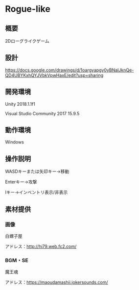 # Rogue-like  

## 概要  
2Dローグライクゲーム

## 設計  
https://docs.google.com/drawings/d/1oargyapgy0yBNaIJknQe-QD4UBYKxhQYJVbkVpwHaxE/edit?usp=sharing

## 開発環境
Unity 2018.1.1f1

Visual Studio Community 2017 15.9.5

## 動作環境
Windows

## 操作説明
WASDキーまたは矢印キー→移動

Enterキー→攻撃

Iキー→インベントリ表示/非表示

## 素材提供
### 画像
白螺子屋

アドレス：http://hi79.web.fc2.com/

### BGM・SE
魔王魂

アドレス：https://maoudamashii.jokersounds.com/
